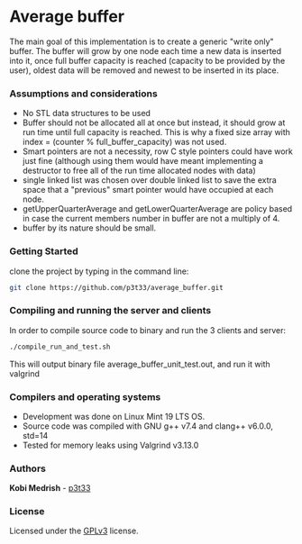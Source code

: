 # Average buffer
The main goal of this implementation is to create a generic "write only" buffer.
The buffer will grow by one node each time a new data is inserted into it, once
full buffer capacity is reached (capacity to be provided by the user), oldest
data will be removed and newest to be inserted in its place. 

### Assumptions and considerations
* No STL data structures to be used
* Buffer should not be allocated all at once but instead, it should grow at run
  time until full capacity is reached. This is why a fixed size array with 
  index = (counter % full_buffer_capacity) was not used.
* Smart pointers are not a necessity, row C style pointers could have work just
  fine (although using them would have meant implementing a destructor to free
  all of the run time allocated nodes with data)
* single linked list was chosen over double linked list to save the extra space
  that a "previous" smart pointer would have occupied at each node.
* getUpperQuarterAverage and getLowerQuarterAverage are policy based in case
  the current members number in buffer are not a multiply of 4. 
* buffer by its nature should be small.


### Getting Started
clone the project by typing in the command line:
```bash
git clone https://github.com/p3t33/average_buffer.git
```

### Compiling and running the server and clients
In order to compile source code to binary and run the 3 clients and server: 
```sh
./compile_run_and_test.sh
```

This will output binary file average_buffer_unit_test.out, and run it with
valgrind  


### Compilers and operating systems
* Development was done on Linux Mint 19 LTS OS.
* Source code was compiled with GNU g++ v7.4 and clang++ v6.0.0, std=14
* Tested for memory leaks using Valgrind v3.13.0

### Authors

**Kobi Medrish** - [p3t33](https://github.com/p3t33)

### License
Licensed under the [GPLv3](http://www.gnu.org/licenses/gpl-3.0.html) license.
